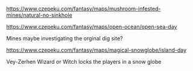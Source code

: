 
https://www.czepeku.com/fantasy/maps/mushroom-infested-mines/natural-no-sinkhole

https://www.czepeku.com/fantasy/maps/open-ocean/open-sea-day

Mines maybe investigating the orginal dig site?

https://www.czepeku.com/fantasy/maps/magical-snowglobe/island-day

Vey-Zerhen Wizard or Witch locks the players in a snow globe